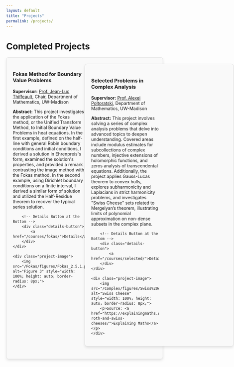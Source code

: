 ```yaml
---
layout: default
title: "Projects"
permalink: /projects/
---
```


# Completed Projects

<style>
/* Style for project boxes */
.project-box {
    display: flex;
    flex-direction: row;
    justify-content: space-between;
    align-items: flex-start;
    border: 1px solid #ddd;
    padding: 20px;
    margin-bottom: 20px;
    border-radius: 8px;
    box-shadow: 0px 4px 8px rgba(0, 0, 0, 0.1);
    background-color: #f9f9f9;
}
.project-text {
    width: 50%;
}
.project-image {
    width: 45%;
    text-align: center;
}
.details-button {
    margin-top: 15px;
    display: inline-block;
    padding: 10px 20px;
    background-color: #ff6868;
    border-radius: 12px;
    text-align: center;
}
.details-button a {
    text-decoration: none;
    color: white;
    font-weight: bold;
}
</style>

<div class="project-box">
    <div class="project-text">
        <h3>Fokas Method for Boundary Value Problems</h3>
        <p><strong>Supervisor:</strong> <a href="https://people.math.wisc.edu/~thiffeault/">Prof. Jean-Luc Thiffeault</a>, Chair, Department of Mathematics, UW-Madison</p>
        <p><strong>Abstract:</strong> This project investigates the application of the Fokas method, or the Unified Transform Method, to Initial Boundary Value Problems in heat equations. In the first example, defined on the half-line with general Robin boundary conditions and initial conditions, I derived a solution in Ehrenpreis's form, examined the solution's properties, and provided a remark contrasting the image method with the Fokas method. In the second example, using Dirichlet boundary conditions on a finite interval, I derived a similar form of solution and utilized the Half-Residue theorem to recover the typical series solution.</p>
        
        <!-- Details Button at the Bottom -->
        <div class="details-button">
            <a href="/courses/fokas/">Details</a>
        </div>
    </div>
    
    <div class="project-image">
        <img src="/Fokas/figures/Fokas_2.5.1.png" alt="Figure 3" style="width: 100%; height: auto; border-radius: 8px;">
    </div>
</div>

<div class="project-box">
    <div class="project-text">
        <h3>Selected Problems in Complex Analysis</h3>
        <p><strong>Supervisor:</strong> <a href="https://people.math.wisc.edu/~poltoratski/">Prof. Alexei Poltoratski</a>, Department of Mathematics, UW-Madison</p>
        <p><strong>Abstract:</strong> This project involves solving a series of complex analysis problems that delve into advanced topics to deepen understanding. Covered areas include modulus estimates for subcollections of complex numbers, injective extensions of holomorphic functions, and zeros analysis of transcendental equations. Additionally, the project applies Gauss-Lucas theorem to convex hulls, explores subharmonicity and Laplacians in strict harmonicity problems, and investigates "Swiss Cheese" sets related to Mergelyan’s theorem, illustrating limits of polynomial approximation on non-dense subsets in the complex plane.</p>
        
        <!-- Details Button at the Bottom -->
        <div class="details-button">
            <a href="/courses/selected/">Details</a>
        </div>
    </div>
    
    <div class="project-image">
        <img src="/Complex/figures/Swiss%20cheese.jpeg" alt="Swiss Cheese" style="width: 100%; height: auto; border-radius: 8px;">
        <p>Source: <a href="https://explainingmaths.wordpress.com/2022/03/08/alice-roth-and-swiss-cheeses/">Explaining Maths</a></p>
    </div>
</div>
